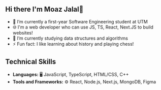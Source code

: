 ## Hi there I'm Moaz Jalal👋

- 🔭 I’m currently a first-year Software Engineering student at UTM
- :globe_with_meridians: I'm a web developer who can use JS, TS, React, Next.JS to build websites! 
- 🌱 I’m currently studying data structures and algorithms
- ⚡ Fun fact: I like learning about history and playing chess!

## Technical Skills

- **Languages:** 🖥️ JavaScript, TypeScript, HTML/CSS, C++
- **Tools and Frameworks:** ⚙️ React, Node.js, Next.js, MongoDB, Figma


<!--
**MoazJalal02/MoazJalal02** is a ✨ _special_ ✨ repository because its `README.md` (this file) appears on your GitHub profile.

Here are some ideas to get you started:

- 👯 I’m looking to collaborate on ...
- 🤔 I’m looking for help with ...
- 💬 Ask me about ...
- 📫 How to reach me: ...
- 😄 Pronouns: ...
- ⚡ Fun fact: ...
-->
